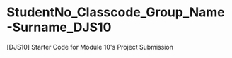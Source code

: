 # StudentNo_Classcode_Group_Name-Surname_DJS10
[DJS10] Starter Code for Module 10's Project Submission
